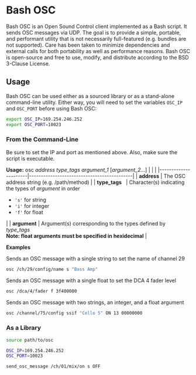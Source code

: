 # Bash OSC
Bash OSC is an Open Sound Control client implemented as a Bash script.  It sends OSC messages via UDP.  The goal is to provide a simple, portable, and performant utility that is not necessarily full-featured (e.g. bundles are not supported).  Care has been taken to minimize dependencies and external calls for both portability as well as performance reasons.  Bash OSC is open-source and free to use, modify, and distribute according to the BSD 3-Clause License.

## Usage
Bash OSC can be used either as a sourced library or as a stand-alone command-line utility.  Either way, you will need to set the variables ``OSC_IP`` and ``OSC_PORT`` before using Bash OSC:

```bash
export OSC_IP=169.254.246.252
export OSC_PORT=10023
```

### From the Command-Line
Be sure to set the IP and port as mentioned above.  Also, make sure the script is executable.

**Usage:** osc *address* *type_tags* *argument_1* [*argument_2*...]
|                      |                                            |
|----------------------|--------------------------------------------|
| **address**          | The OSC address string (e.g. /path/method) |
| **type_tags** &nbsp; | Character(s) indicating the types of *argument* in order <ul><li>``'s'`` for string</li><li>``'i'`` for integer</li><li>``'f'`` for float</li></ul> |
| **argument**         | Argument(s) corresponding to the types defined by *type_tags*<br>**Note: float arguments must be specified in hexidecimal** |

**Examples**

Sends an OSC message with a single string to set the name of channel 29

```bash
osc /ch/29/config/name s "Bass Amp"
```

Sends an OSC message with a single float to set the DCA 4 fader level

```bash
osc /dca/4/fader f 3f400000
```

Sends an OSC message with two strings, an integer, and a float argument

```bash
osc /channel/75/config ssif "Cello 5" ON 13 00000000
```


### As a Library

```bash
source path/to/osc

OSC_IP=169.254.246.252
OSC_PORT=10023

send_osc_message /ch/01/mix/on s OFF
```
